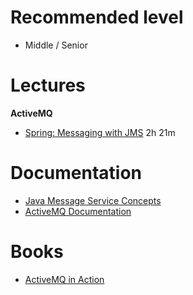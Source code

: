 **Recommended level** 
=======================
- Middle / Senior

**Lectures**
=======================

**ActiveMQ**

* [Spring: Messaging with JMS](https://learn.epam.com/detailsPage?id=f28babc2-cefd-4fc0-901c-43a0f2079c6d) 2h 21m

**Documentation**
=======================
* [Java Message Service Concepts](https://docs.oracle.com/javaee/6/tutorial/doc/bncdq.html)
* [ActiveMQ Documentation](https://activemq.apache.org/components/classic/documentation)


**Books**
=======================
* [ActiveMQ in Action](https://www.oreilly.com/library/view/activemq-in-action/9781933988948)
